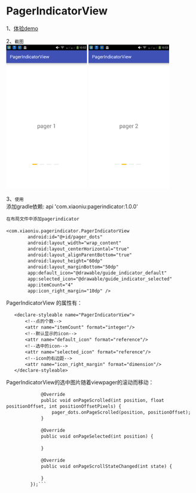 # PagerIndicatorView

1、[体验demo](../apk)

2、`截图`
<br/>
<img src="../picture/v100/pic1.png" width=216 height=384 />
<img src="../picture/v100/pic2.png" width=216 height=384 />

3、`使用`
 <br/>
    添加gradle依赖:    api 'com.xiaoniu:pagerindicator:1.0.0'
    
    在布局文件中添加pagerindicator
    
    <com.xiaoniu.pagerindicator.PagerIndicatorView
            android:id="@+id/pager_dots"
            android:layout_width="wrap_content"
            android:layout_centerHorizontal="true"
            android:layout_alignParentBottom="true"
            android:layout_height="60dp"
            android:layout_marginBottom="50dp"
            app:default_icon="@drawable/guide_indicator_default"
            app:selected_icon="@drawable/guide_indicator_selected"
            app:itemCount="4"
            app:icon_right_margin="10dp" />
    
  PagerIndicatorView 的属性有：
   
       <declare-styleable name="PagerIndicatorView">
           <!--点的个数-->
           <attr name="itemCount" format="integer"/>
           <!--默认显示的icon-->
           <attr name="default_icon" format="reference"/>
           <!--选中的icon-->
           <attr name="selected_icon" format="reference"/>
           <!--icon的右边距-->
           <attr name="icon_right_margin" format="dimension"/>
       </declare-styleable>
  
  PagerIndicatorView的选中图片随着viewpager的滚动而移动：
  ``` viewPager.addOnPageChangeListener(new ViewPager.OnPageChangeListener() {
               @Override
               public void onPageScrolled(int position, float positionOffset, int positionOffsetPixels) {
                   pager_dots.onPageScrolled(position, positionOffset);
               }
   
               @Override
               public void onPageSelected(int position) {
          
               }
   
               @Override
               public void onPageScrollStateChanged(int state) {
   
               }
           });```